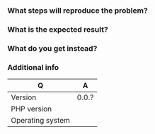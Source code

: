 
### What steps will reproduce the problem?

### What is the expected result?

### What do you get instead?


### Additional info

| Q                | A
| ---------------- | ---
| Version          | 0.0.?
| PHP version      | 
| Operating system |